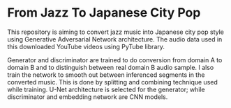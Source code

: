 # From Jazz To Japanese City Pop

This repository is aiming to convert jazz music into Japanese city pop style using Generative Adversarial Network architecture. The audio data used in this downloaded YouTube videos using PyTube library. 

Generator and discriminator are trained to do conversion from domain A to domain B and to distinguish between real domain B audio sample. I also train the network to smooth out between inferenced segments in the converted music. This is done by splitting and combining technique used while training. U-Net architecture is selected for the generator; while discriminator and embedding network are CNN models.
